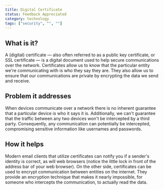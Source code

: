 ```yaml
---
title: Digital Certificate
status: Feedback Appreciated
category: technology
tags: ["security", "", ""]
---
```


## What is it?

A (digital) certificate — also often referred to as a public key certificate, or SSL certificate — is a digital document used to help secure communications over the network. 
Certificates allow us to know that the particular entity we're communicating with is who they say they are.
They also allow us to ensure that our communications are private by encrypting the data we send and receive.

## Problem it addresses

When devices communicate over a network there is no inherent guarantee that a particular device is who it says it is.
Additionally, we can't guarantee that the traffic between any two devices won't be intercepted by a third party.
Consequently, any communication can potentially be intercepted, compromising sensitive information like usernames and passwords. 

## How it helps

Modern email clients that utilize certificates can notify you if a sender's identity is correct, as will web browsers (notice the little lock in front of the address bar of your web browser).
On the other side, certificates can be used to encrypt communication between entities on the internet.
They provide an encryption technique that makes it nearly impossible, for someone who intercepts the communication, to actually read the data.
